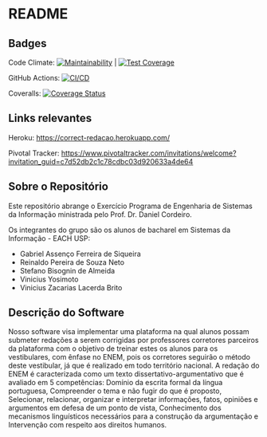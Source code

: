# README


## Badges

Code Climate: [![Maintainability](https://api.codeclimate.com/v1/badges/d4cc1708e32fbec39335/maintainability)](https://codeclimate.com/github/psrei/EP-ESI/maintainability) | [![Test Coverage](https://api.codeclimate.com/v1/badges/d4cc1708e32fbec39335/test_coverage)](https://codeclimate.com/github/psrei/EP-ESI/test_coverage)

GitHub Actions: [![CI/CD](https://github.com/psrei/EP-ESI-GR1/actions/workflows/ci.yml/badge.svg)](https://github.com/psrei/EP-ESI-GR1/actions/workflows/ci.yml)

Coveralls: [![Coverage Status](https://coveralls.io/repos/github/psrei/EP-ESI-GR1/badge.svg?branch=main)](https://coveralls.io/github/psrei/EP-ESI-GR1?branch=main)

## Links relevantes

Heroku: https://correct-redacao.herokuapp.com/

Pivotal Tracker: https://www.pivotaltracker.com/invitations/welcome?invitation_guid=c7d52db2c1c78cdbc03d920633a4de64

## Sobre o Repositório

Este repositório abrange o Exercício Programa de Engenharia de Sistemas da Informação ministrada pelo Prof. Dr. Daniel Cordeiro.

Os integrantes do grupo são os alunos de bacharel em Sistemas da Informação - EACH USP:

  - Gabriel Assenço Ferreira de Siqueira
  - Reinaldo Pereira de Souza Neto
  - Stefano Bisognin de Almeida
  - Vinicius Yosimoto
  - Vinicius Zacarias Lacerda Brito
    
 ## Descrição do Software
 
 Nosso software visa implementar uma plataforma na qual alunos possam submeter redações a serem corrigidas por professores corretores parceiros da plataforma com o 
 objetivo de treinar estes os alunos para os vestibulares, com ênfase no ENEM, pois os corretores seguirão o método deste vestibular, já que é realizado em todo
 território nacional. A redação do ENEM é caracterizada como um texto dissertativo-argumentativo que é avaliado em 5 competências: Domínio da escrita formal da língua
 portuguesa, Compreender o tema e não fugir do que é proposto, Selecionar, relacionar, organizar e interpretar informações, fatos, opiniões e argumentos em defesa de
 um ponto de vista, Conhecimento dos mecanismos linguísticos necessários para a construção da argumentação e Intervenção com respeito aos direitos humanos.
  
  
